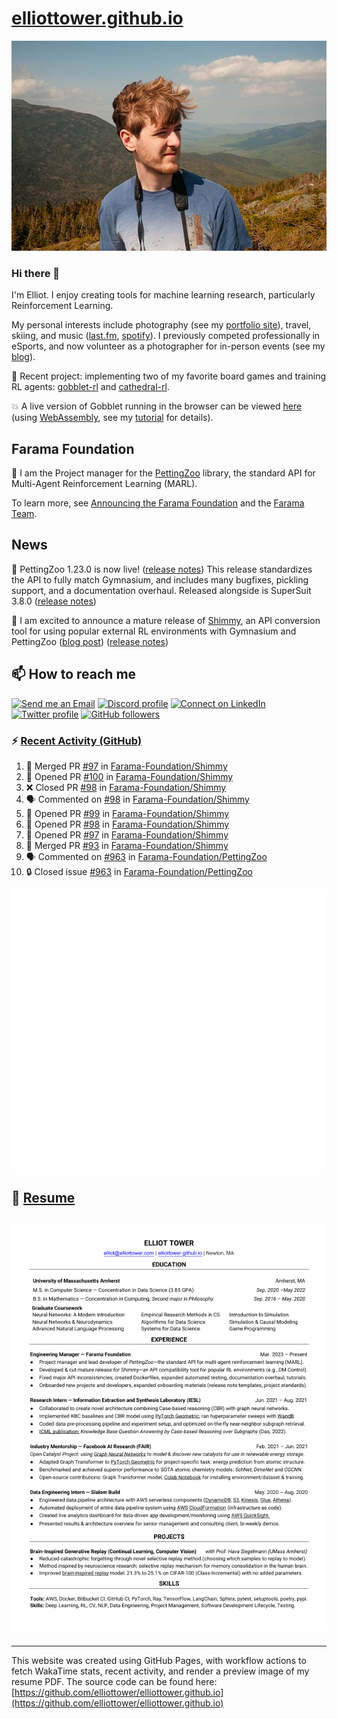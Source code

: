 # [elliottower.github.io](https://github.com/elliottower/elliottower.github.io)

[![A wild Elliot on Mt Washington](https://raw.githubusercontent.com/elliottower/elliottower.github.io/main/src/jpg/DSCF7539-600px.jpg?raw=true)](https://raw.githubusercontent.com/elliottower/elliottower.github.io/main/src/jpg/DSCF7539.jpg?raw=true)

### Hi there 👋

I'm Elliot. I enjoy creating tools for machine learning research, particularly Reinforcement Learning.

My personal interests include photography (see my [portfolio site](https://www.elliottower.com/)), travel, skiing, and music ([last.fm](https://www.last.fm/user/ajsdlfkwer), [spotify](https://open.spotify.com/user/12132818380)). I previously competed professionally in eSports, and now volunteer as a photographer for in-person events (see my [blog](https://www.elliottower.com/stories/?category=events)).

🤖 Recent project: implementing two of my favorite board games and training RL agents: [gobblet-rl](https://github.com/elliottower/gobblet-rl) and [cathedral-rl](https://github.com/elliottower/cathedral-rl). 

💥 A live version of Gobblet running in the browser can be viewed [here](https://elliottower.github.io/gobblet-rl/) (using [WebAssembly](https://webassembly.org/), see my [tutorial](https://github.com/elliottower/gobblet-rl/blob/main/tutorials/WebAssembly/web_assembly.md) for details).

## Farama Foundation

🚀 I am the Project manager for the [PettingZoo](https://github.com/Farama-Foundation/PettingZoo) library, the standard API for Multi-Agent Reinforcement Learning (MARL). 

To learn more, see [Announcing the Farama Foundation](https://farama.org/Announcing-The-Farama-Foundation) and the [Farama Team](https://farama.org/team).

## News

🎉 PettingZoo 1.23.0 is now live! ([release notes](https://github.com/Farama-Foundation/PettingZoo/releases/tag/1.23.0)) This release standardizes the API to fully match Gymnasium, and includes many bugfixes, pickling support, and a documentation overhaul. Released alongside is SuperSuit 3.8.0 ([release notes](https://github.com/Farama-Foundation/SuperSuit/releases/tag/3.8.0)) 

<!-- ![GitHub Release Date](https://img.shields.io/github/release-date/Farama-Foundation/PettingZoo) -->

🎉 I am excited to announce a mature release of [Shimmy](https://github.com/Farama-Foundation/Shimmy), an API conversion tool for using popular external RL environments with Gymnasium and PettingZoo ([blog post](https://farama.org/Announcing-Shimmy)) ([release notes](https://github.com/Farama-Foundation/Shimmy/releases/tag/v1.0.0)) 

## 📫 How to reach me

 [![Send me an Email](https://img.shields.io/badge/email-elliot%40elliottower.com-blue)](mailto:elliot@elliottower.com)
 [![Discord profile](https://img.shields.io/badge/Discord-7289DA?style=flat&logo=discord&logoColor=white)](https://discord.com/users/83091537923145728)
 [![Connect on LinkedIn](https://img.shields.io/badge/--linkedin?label=LinkedIn&logo=LinkedIn&style=social)](https://www.linkedin.com/in/elliot-tower)
 [![Twitter profile](https://img.shields.io/twitter/follow/elliottower?style=social)](https://twitter.com/ElliotTower/)
 [![GitHub followers](https://img.shields.io/github/followers/elliottower?style=social)](https://github.com/elliottower/)

### ⚡ [Recent Activity (GitHub)](https://github.com/elliottower)

<!--START_SECTION:activity-->
1. 🎉 Merged PR [#97](https://github.com/Farama-Foundation/Shimmy/pull/97) in [Farama-Foundation/Shimmy](https://github.com/Farama-Foundation/Shimmy)
2. 💪 Opened PR [#100](https://github.com/Farama-Foundation/Shimmy/pull/100) in [Farama-Foundation/Shimmy](https://github.com/Farama-Foundation/Shimmy)
3. ❌ Closed PR [#98](https://github.com/Farama-Foundation/Shimmy/pull/98) in [Farama-Foundation/Shimmy](https://github.com/Farama-Foundation/Shimmy)
4. 🗣 Commented on [#98](https://github.com/Farama-Foundation/Shimmy/pull/98#issuecomment-1637177939) in [Farama-Foundation/Shimmy](https://github.com/Farama-Foundation/Shimmy)
5. 💪 Opened PR [#99](https://github.com/Farama-Foundation/Shimmy/pull/99) in [Farama-Foundation/Shimmy](https://github.com/Farama-Foundation/Shimmy)
6. 💪 Opened PR [#98](https://github.com/Farama-Foundation/Shimmy/pull/98) in [Farama-Foundation/Shimmy](https://github.com/Farama-Foundation/Shimmy)
7. 💪 Opened PR [#97](https://github.com/Farama-Foundation/Shimmy/pull/97) in [Farama-Foundation/Shimmy](https://github.com/Farama-Foundation/Shimmy)
8. 🎉 Merged PR [#93](https://github.com/Farama-Foundation/Shimmy/pull/93) in [Farama-Foundation/Shimmy](https://github.com/Farama-Foundation/Shimmy)
9. 🗣 Commented on [#963](https://github.com/Farama-Foundation/PettingZoo/issues/963#issuecomment-1637152884) in [Farama-Foundation/PettingZoo](https://github.com/Farama-Foundation/PettingZoo)
10. 🔒 Closed issue [#963](https://github.com/Farama-Foundation/PettingZoo/issues/963) in [Farama-Foundation/PettingZoo](https://github.com/Farama-Foundation/PettingZoo)
<!--END_SECTION:activity-->


<picture>
  <a href="https://metrics.lecoq.io/insights?user=elliottower">
   <img src="/github-metrics.svg" alt="Metrics">
  </a>
</picture>

## 📄 [Resume](https://elliottower.github.io/src/pdf/resume.pdf)

<!-- PDF-TO-MARKDOWN:START -->
![Page 1](src/png/page1.png "Page 1")
---
<!-- PDF-TO-MARKDOWN:END -->

----

This website was created using GitHub Pages, with workflow actions to fetch WakaTime stats, recent activity, and render a preview image of my resume PDF. The source code can be found here: [https://github.com/elliottower/elliottower.github.io](https://github.com/elliottower/elliottower.github.io)
